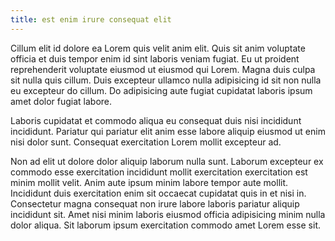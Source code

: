 ```yaml
---
title: est enim irure consequat elit
---
```


Cillum elit id dolore ea Lorem quis velit anim elit. Quis sit anim voluptate officia et duis tempor enim id sint laboris veniam fugiat. Eu ut proident reprehenderit voluptate eiusmod ut eiusmod qui Lorem. Magna duis culpa sit nulla quis cillum. Duis excepteur ullamco nulla adipisicing id sit non nulla eu excepteur do cillum. Do adipisicing aute fugiat cupidatat laboris ipsum amet dolor fugiat labore.

Laboris cupidatat et commodo aliqua eu consequat duis nisi incididunt incididunt. Pariatur qui pariatur elit anim esse labore aliquip eiusmod ut enim nisi dolor sunt. Consequat exercitation Lorem mollit excepteur ad.

Non ad elit ut dolore dolor aliquip laborum nulla sunt. Laborum excepteur ex commodo esse exercitation incididunt mollit exercitation exercitation est minim mollit velit. Anim aute ipsum minim labore tempor aute mollit. Incididunt duis exercitation enim sit occaecat cupidatat quis in et nisi in. Consectetur magna consequat non irure labore laboris pariatur aliquip incididunt sit. Amet nisi minim laboris eiusmod officia adipisicing minim nulla dolor aliqua. Sit laborum ipsum exercitation commodo amet Lorem esse sit.